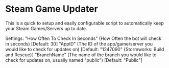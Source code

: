 # Steam Game Updater
This is a quick to setup and easily configurable script to automatically keep your Steam Games/Servers up to date.

Settings:
"How Often To Check In Seconds" (How Often the bot will check in seconds) [Default: 30]
"AppID" (The ID of the app/game/server you would like to check for updates on) [Default: "1247090" {Stormworks: Build and Rescue}]
"BranchName" (The name of the branch you would like to check for updates on, usually named "public") [Default: "Public"]
